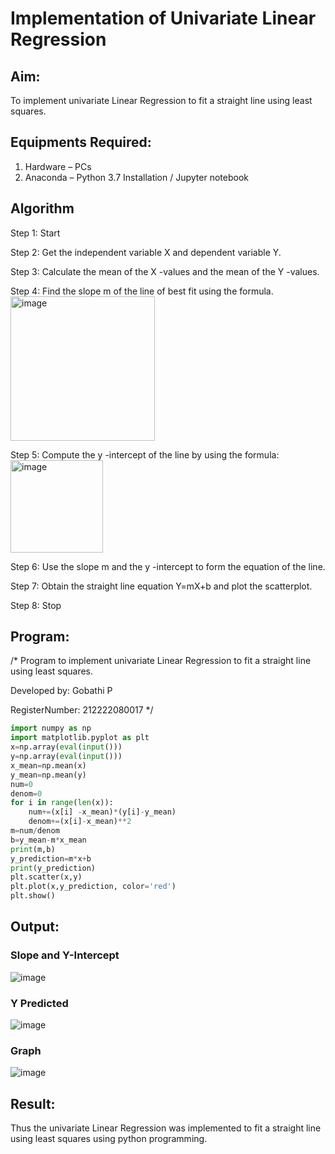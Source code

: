 # Implementation of Univariate Linear Regression
## Aim:
To implement univariate Linear Regression to fit a straight line using least squares.


## Equipments Required:
1. Hardware – PCs
2. Anaconda – Python 3.7 Installation / Jupyter notebook


## Algorithm
Step 1: Start

Step 2: Get the independent variable X and dependent variable Y.

Step 3: Calculate the mean of the X -values and the mean of the Y -values.

Step 4: Find the slope m of the line of best fit using the formula. 
<img width="231" alt="image" src="https://user-images.githubusercontent.com/93026020/192078527-b3b5ee3e-992f-46c4-865b-3b7ce4ac54ad.png">

Step 5: Compute the y -intercept of the line by using the formula:
<img width="148" alt="image" src="https://user-images.githubusercontent.com/93026020/192078545-79d70b90-7e9d-4b85-9f8b-9d7548a4c5a4.png">

Step 6: Use the slope m and the y -intercept to form the equation of the line.

Step 7: Obtain the straight line equation Y=mX+b and plot the scatterplot.

Step 8: Stop


## Program:

/*
Program to implement univariate Linear Regression to fit a straight line using least squares.

Developed by: Gobathi P

RegisterNumber: 212222080017
*/


```py
import numpy as np
import matplotlib.pyplot as plt
x=np.array(eval(input()))
y=np.array(eval(input()))
x_mean=np.mean(x)
y_mean=np.mean(y)
num=0
denom=0
for i in range(len(x)):
    num+=(x[i] -x_mean)*(y[i]-y_mean)
    denom+=(x[i]-x_mean)**2
m=num/denom
b=y_mean-m*x_mean
print(m,b)
y_prediction=m*x+b
print(y_prediction)
plt.scatter(x,y)
plt.plot(x,y_prediction, color='red')
plt.show()

```


## Output:

### Slope and Y-Intercept
![image](https://github.com/user-attachments/assets/6cfa0a77-9357-4261-8bda-cb71a1e6bf6a)

### Y Predicted
![image](https://github.com/user-attachments/assets/4064a83d-8fa7-4a30-88b7-889e4eb5ad94)

### Graph
![image](https://github.com/user-attachments/assets/c4b4883d-aa96-404f-9b28-6237f511893a)


## Result:
Thus the univariate Linear Regression was implemented to fit a straight line using least squares using python programming.
